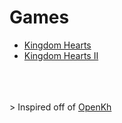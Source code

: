 # Games
* [Kingdom Hearts](kh/index.md)
* [Kingdom Hearts II](kh2/index.md)





<br/><br/><br/>> Inspired off of [OpenKh](https://openkh.dev/)
